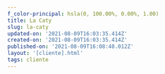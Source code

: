```yaml
---
f_color-principal: hsla(0, 100.00%, 0.00%, 1.00)
title: La Caty
slug: la-caty
updated-on: '2021-08-09T16:03:35.414Z'
created-on: '2021-08-09T16:03:35.414Z'
published-on: '2021-08-09T16:08:48.012Z'
layout: '[cliente].html'
tags: cliente
---
```




